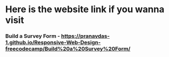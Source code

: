 # Here is the website link if you wanna visit
### Build a Survey Form - https://pranavdas-1.github.io/Responsive-Web-Design-freecodecamp/Build%20a%20Survey%20Form/  
